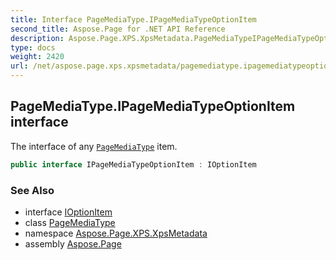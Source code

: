 ```yaml
---
title: Interface PageMediaType.IPageMediaTypeOptionItem
second_title: Aspose.Page for .NET API Reference
description: Aspose.Page.XPS.XpsMetadata.PageMediaTypeIPageMediaTypeOptionItem interface. The interface of any PageMediaType item
type: docs
weight: 2420
url: /net/aspose.page.xps.xpsmetadata/pagemediatype.ipagemediatypeoptionitem/
---
```

## PageMediaType.IPageMediaTypeOptionItem interface

The interface of any [`PageMediaType`](../pagemediatype/) item.

```csharp
public interface IPageMediaTypeOptionItem : IOptionItem
```

### See Also

* interface [IOptionItem](../ioptionitem/)
* class [PageMediaType](../pagemediatype/)
* namespace [Aspose.Page.XPS.XpsMetadata](../../aspose.page.xps.xpsmetadata/)
* assembly [Aspose.Page](../../)


